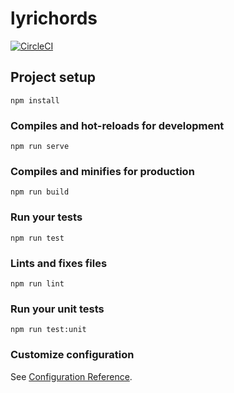 # lyrichords

[![CircleCI](https://circleci.com/gh/mariehmai/lyrichords.svg?style=svg)](https://circleci.com/gh/mariehmai/lyrichords)

## Project setup

```
npm install
```

### Compiles and hot-reloads for development

```
npm run serve
```

### Compiles and minifies for production

```
npm run build
```

### Run your tests

```
npm run test
```

### Lints and fixes files

```
npm run lint
```

### Run your unit tests

```
npm run test:unit
```

### Customize configuration

See [Configuration Reference](https://cli.vuejs.org/config/).

